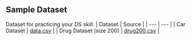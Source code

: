 ## Sample Dataset
Dataset for practicing your DS skill.
| Dataset | Source |
| --- | --- |
| Car Dataset | [data.csv](data.csv) |
| Drug Dataset (size 200) | [drug200.csv](drug200.csv) |
